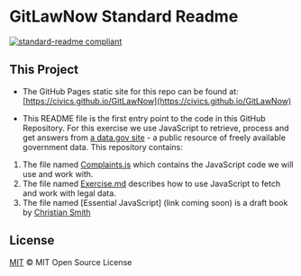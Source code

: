 # GitLawNow Standard Readme

[![standard-readme compliant](https://img.shields.io/badge/readme%20style-standard-brightgreen.svg?style=flat-square)](https://github.com/RichardLitt/standard-readme)

## This Project

* The GitHub Pages static site for this repo can be found at: [https://civics.github.io/GitLawNow](https://civics.github.io/GitLawNow)

* This README file is the first entry point to the code in this GitHub Repository. For this exercise we use JavaScript to retrieve, process and get answers from [a data.gov site](https://dev.socrata.com/foundry/data.consumerfinance.gov/jhzv-w97w) - a public resource of freely available government data.  This repository contains:

1. The file named [Complaints.js](Complaints.js) which contains the JavaScript code we will use and work with.
2. The file named [Exercise.md](Exercise.md) describes how to use JavaScript to fetch and work with legal data.
3. The file named [Essential JavaScript] (link coming soon) is a draft book by [Christian Smith](https://www.linkedin.com/in/christianmsmith)


## License

[MIT](LICENSE) © MIT Open Source License
